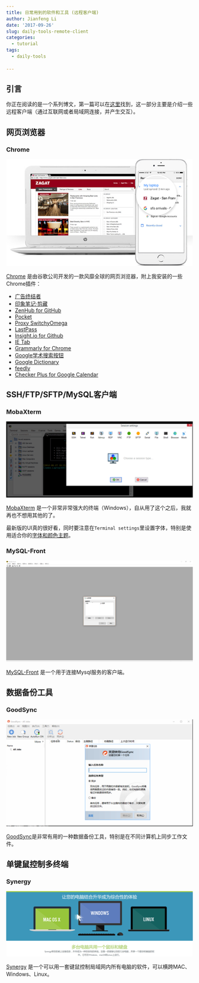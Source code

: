 ```yaml
---
title: 日常用到的软件和工具 (远程客户端)
author: Jianfeng Li
date: '2017-09-26'
slug: daily-tools-remote-client
categories:
  - tutorial
tags:
  - daily-tools

---
```

## 引言

你正在阅读的是一个系列博文，第一篇可以在[这里](https://life2cloud.com/cn/2017/09/daily-tools-text-editor)找到，这一部分主要是介绍一些远程客户端（通过互联网或者局域网连接，并产生交互）。

## 网页浏览器

### Chrome

![Chrome](https://github.com/Miachol/Writing-material/raw/master/blog/images/2017-09-26-daily-tools-remote-client/fig1.png)

[Chrome](http://www.google.cn/chrome/browser/desktop/index.html) 是由谷歌公司开发的一款风靡全球的网页浏览器，附上我安装的一些Chrome插件：

- [广告终结者](https://chrome.google.com/webstore/detail/%E5%B9%BF%E5%91%8A%E7%BB%88%E7%BB%93%E8%80%85/fpdnjdlbdmifoocedhkighhlbchbiikl?utm_source=chrome-app-launcher-info-dialog)
- [印象笔记·剪藏](https://chrome.google.com/webstore/detail/evernote-web-clipper/pioclpoplcdbaefihamjohnefbikjilc?utm_source=chrome-app-launcher-info-dialog)
- [ZenHub for GitHub](https://chrome.google.com/webstore/detail/zenhub-for-github/ogcgkffhplmphkaahpmffcafajaocjbd?utm_source=chrome-app-launcher-info-dialog)
- [Pocket](https://chrome.google.com/webstore/detail/save-to-pocket/niloccemoadcdkdjlinkgdfekeahmflj?utm_source=chrome-app-launcher-info-dialog)
- [Proxy SwitchyOmega](https://chrome.google.com/webstore/detail/proxy-switchyomega/padekgcemlokbadohgkifijomclgjgif?utm_source=chrome-app-launcher-info-dialog)
- [LastPass](https://chrome.google.com/webstore/detail/lastpass-free-password-ma/hdokiejnpimakedhajhdlcegeplioahd?utm_source=chrome-app-launcher-info-dialog)
- [Insight.io for Github](https://chrome.google.com/webstore/detail/insightio-for-github/pmhfgjjhhomfplgmbalncpcohgeijonh?utm_source=chrome-app-launcher-info-dialog)
- [IE Tab](https://chrome.google.com/webstore/detail/ie-tab/hehijbfgiekmjfkfjpbkbammjbdenadd?utm_source=chrome-app-launcher-info-dialog)
- [Grammarly for Chrome](https://chrome.google.com/webstore/detail/grammarly-for-chrome/kbfnbcaeplbcioakkpcpgfkobkghlhen?utm_source=chrome-app-launcher-info-dialog)
- [Google学术搜索按钮](https://chrome.google.com/webstore/detail/google-scholar-button/ldipcbpaocekfooobnbcddclnhejkcpn?utm_source=chrome-app-launcher-info-dialog)
- [Google Dictionary](https://chrome.google.com/webstore/detail/google-dictionary-by-goog/mgijmajocgfcbeboacabfgobmjgjcoja?utm_source=chrome-app-launcher-info-dialog)
- [feedly](https://chrome.google.com/webstore/detail/feedly-mini/ndhinffkekpekljifjkkkkkhopnjodja?utm_source=chrome-app-launcher-info-dialog)
- [Checker Plus for Google Calendar](https://chrome.google.com/webstore/detail/checker-plus-for-google-c/hkhggnncdpfibdhinjiegagmopldibha?utm_source=chrome-app-launcher-info-dialog)

## SSH/FTP/SFTP/MySQL客户端

### MobaXterm

![MobaXterm](https://github.com/Miachol/Writing-material/raw/master/blog/images/2017-09-26-daily-tools-remote-client/fig2.png)

[MobaXterm](http://mobaxterm.mobatek.net/) 是一个非常非常强大的终端（Windows），自从用了这个之后，我就再也不想用其他的了。

最新版的UI真的很好看，同时要注意在`Terminal settings`里设置字体，特别是使用适合你的[字体和颜色主题](https://life2cloud.com/cn/2017/09/daily-tools-text-editor/#字体与样式)。

### MySQL-Front

![MySQL-Front](https://github.com/Miachol/Writing-material/raw/master/blog/images/2017-09-26-daily-tools-remote-client/fig3.png)

[MySQL-Front](http://www.mysqlfront.de/) 是一个用于连接Mysql服务的客户端。

## 数据备份工具

### GoodSync

![GoodSync](https://github.com/Miachol/Writing-material/raw/master/blog/images/2017-09-26-daily-tools-remote-client/fig4.png)

[GoodSync](https://www.goodsync.com/cn/download)是非常有用的一种数据备份工具，特别是在不同计算机上同步工作文件。

## 单键鼠控制多终端

### Synergy

![Synergy](https://github.com/Miachol/Writing-material/raw/master/blog/images/2017-09-26-daily-tools-remote-client/fig5.png)

[Synergy](https://symless.com/synergy) 是一个可以用一套键鼠控制局域网内所有电脑的软件，可以横跨MAC、Windows、Linux。
